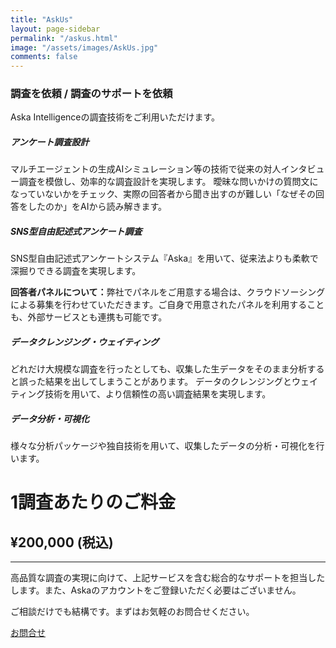 ```yaml
---
title: "AskUs"
layout: page-sidebar
permalink: "/askus.html"
image: "/assets/images/AskUs.jpg"
comments: false
---
```



<h3 class="mt-3">調査を依頼 / 調査のサポートを依頼</h3>
<p class="mb-5">
Aska Intelligenceの調査技術をご利用いただけます。
</p>

<h5><i class="fa fa-book"></i> アンケート調査設計</h5>
マルチエージェントの生成AIシミュレーション等の技術で従来の対人インタビュー調査を模倣し、効率的な調査設計を実現します。
曖昧な問いかけの質問文になっていないかをチェック、実際の回答者から聞き出すのが難しい「なぜその回答をしたのか」をAIから読み解きます。


<h5 class="mt-5"><i class="fa fa-pen"></i> SNS型自由記述式アンケート調査</h5>
SNS型自由記述式アンケートシステム『Aska』を用いて、従来法よりも柔軟で深掘りできる調査を実現します。

<strong>回答者パネルについて：</strong>弊社でパネルをご用意する場合は、クラウドソーシングによる募集を行わせていただきます。ご自身で用意されたパネルを利用することも、外部サービスとも連携も可能です。


<h5 class="mt-5"><i class="fa fa-cog"></i> データクレンジング・ウェイティング</h5>
どれだけ大規模な調査を行ったとしても、収集した生データをそのまま分析すると誤った結果を出してしまうことがあります。
データのクレンジングとウェイティング技術を用いて、より信頼性の高い調査結果を実現します。



<h5 class="mt-5"><i class="fa fa-tv"></i> データ分析・可視化</h5>
様々な分析パッケージや独自技術を用いて、収集したデータの分析・可視化を行います。




<div class="jumbotron mt-6">
  <h1 class="lead">1調査あたりのご料金</h1>
  <h2 class="display-5">¥200,000 (税込)</h2>
  <hr class="my-4">
  <p>高品質な調査の実現に向けて、上記サービスを含む総合的なサポートを担当したします。また、Askaのアカウントをご登録いただく必要はございません。</p>

  <p>ご相談だけでも結構です。まずはお気軽のお問合せください。</p>
  <a class="btn btn-primary btn-lg" href="{{site.baseurl}}/contact" role="button">お問合せ</a>
</div>


